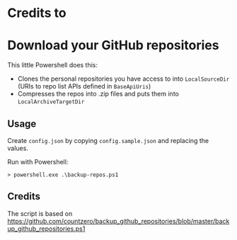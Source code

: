 # Credits to 


# Download your GitHub repositories

This little Powershell does this:

* Clones the personal repositories you have access to into `LocalSourceDir` (URIs to repo list APIs defined in `BaseApiUris`)
* Compresses the repos into .zip files and puts them into `LocalArchiveTargetDir`

## Usage

Create `config.json` by copying `config.sample.json` and replacing the values.

Run with Powershell:

    > powershell.exe .\backup-repos.ps1

## Credits

The script is based on https://github.com/countzero/backup_github_repositories/blob/master/backup_github_repositories.ps1